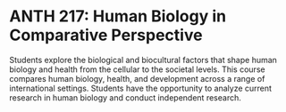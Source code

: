 # ANTH 217: Human Biology in Comparative Perspective

Students explore the biological and biocultural factors that shape human biology and health from the cellular to the societal levels. This course compares human biology, health, and development across a range of international settings. Students have the opportunity to analyze current research in human biology and conduct independent research.